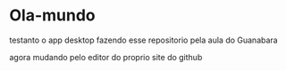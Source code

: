 # Ola-mundo
 testanto o app desktop
 fazendo esse repositorio pela aula do Guanabara
 
 agora mudando pelo editor do proprio site do github
